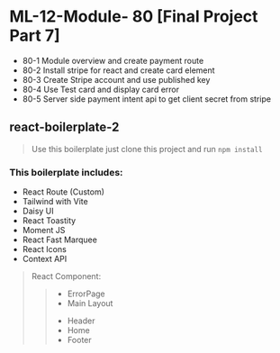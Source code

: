 # ML-12-Module- 80 [Final Project Part 7]

* 80-1 Module overview and create payment route
* 80-2 Install stripe for react and create card element
* 80-3 Create Stripe account and use published key
* 80-4 Use Test card and display card error
* 80-5 Server side payment intent api to get client secret from stripe


## react-boilerplate-2

> Use this boilerplate just clone this project and run `npm install`

### This boilerplate includes:

* React Route (Custom)
* Tailwind with Vite
* Daisy UI
* React Toastity
* Moment JS
* React Fast Marquee
* React Icons
* Context API

> React Component:
>> - ErrorPage
>> - Main Layout
>> + Header
>> + Home
>> + Footer
